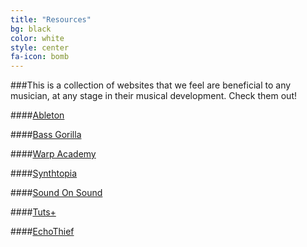 ```yaml
---
title: "Resources"
bg: black
color: white
style: center
fa-icon: bomb
---
```

###This is a collection of websites that we feel are beneficial to any musician, at any stage in their musical development. Check them out!

####[Ableton](http://www.ableton.com)

####[Bass Gorilla](http://www.bassgorilla.com)

####[Warp Academy](http://www.warpacademy.com)

####[Synthtopia](http://www.synthtopia.com/)

####[Sound On Sound](http://www.soundonsound.com/)

####[Tuts+](http://music.tutsplus.com/)  

####[EchoThief](http://www.echothief.com/)